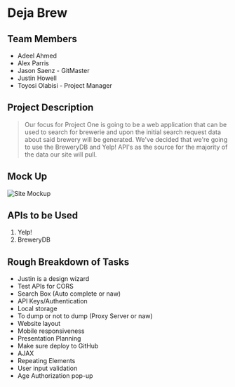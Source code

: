 # Deja Brew

## Team Members
* Adeel Ahmed
* Alex Parris
* Jason Saenz \- GitMaster
* Justin Howell
* Toyosi Olabisi \- Project Manager

## Project Description
>Our focus for Project One is going to be a web application that can be used to search
>for brewerie and upon the initial search request data about said brewery will be 
>generated. We've decided that we're going to use the BreweryDB and Yelp! API's as the
>source for the majority of the data our site will pull.

## Mock Up
![Site Mockup](/assets/images/mockup.png)

## APIs to be Used
1. Yelp!
2. BreweryDB

## Rough Breakdown of Tasks
* Justin is a design wizard
* Test APIs for CORS
* Search Box (Auto complete or naw)
* API Keys/Authentication
* Local storage
* To dump or not to dump (Proxy Server or naw)
* Website layout
* Mobile responsiveness
* Presentation Planning
* Make sure deploy to GitHub
* AJAX
* Repeating Elements
* User input validation
* Age Authorization pop-up


